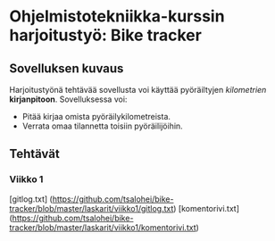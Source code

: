 # Ohjelmistotekniikka-kurssin harjoitustyö: Bike tracker

## Sovelluksen kuvaus

Harjoitustyönä tehtävää sovellusta voi käyttää pyöräiltyjen _kilometrien_ __kirjanpitoon__. Sovelluksessa voi:

* Pitää kirjaa omista pyöräilykilometreista.
* Verrata omaa tilannetta toisiin pyöräilijöihin.

## Tehtävät

### Viikko 1

[gitlog.txt] (https://github.com/tsalohei/bike-tracker/blob/master/laskarit/viikko1/gitlog.txt)
[komentorivi.txt] (https://github.com/tsalohei/bike-tracker/blob/master/laskarit/viikko1/komentorivi.txt)
